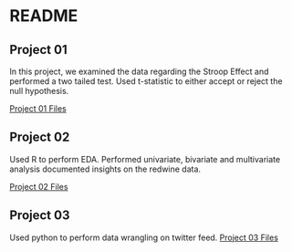 # README

## Project 01
In this project, we examined the data regarding the Stroop Effect and performed a two tailed test. Used t-statistic to either accept or reject the null hypothesis.

[Project 01 Files](https://github.com/amitshankar/Udacity/tree/master/Data_Analyst_Nanodegree/Term_02/Project_01)

## Project 02
Used R to perform EDA. Performed univariate, bivariate and multivariate analysis documented insights on the redwine data.

[Project 02 Files](https://github.com/amitshankar/Udacity/tree/master/Data_Analyst_Nanodegree/Term_02/Project_02)

## Project 03
Used python to perform data wrangling on twitter feed.
[Project 03 Files](https://github.com/amitshankar/Udacity/tree/master/Data_Analyst_Nanodegree/Term_02/Project_03)
